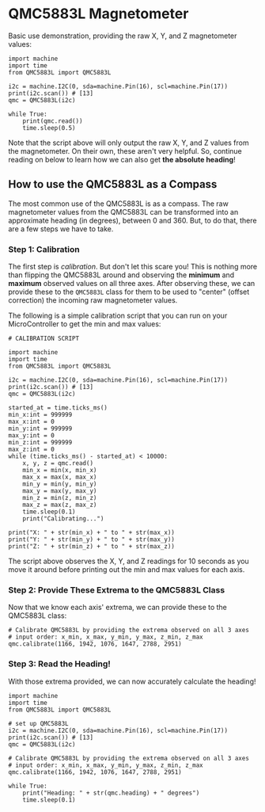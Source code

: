 # QMC5883L Magnetometer

Basic use demonstration, providing the raw X, Y, and Z magnetometer values:
```
import machine
import time
from QMC5883L import QMC5883L

i2c = machine.I2C(0, sda=machine.Pin(16), scl=machine.Pin(17))
print(i2c.scan()) # [13]
qmc = QMC5883L(i2c)

while True:
    print(qmc.read())
    time.sleep(0.5)
```

Note that the script above will only output the raw X, Y, and Z values from the magnetometer. On their own, these aren't very helpful. So, continue reading on below to learn how we can also get **the absolute heading**!

## How to use the QMC5883L as a Compass
The most common use of the QMC5883L is as a compass. The raw magnetometer values from the QMC5883L can be transformed into an approximate heading (in degrees), between 0 and 360. But, to do that, there are a few steps we have to take.

### Step 1: Calibration
The first step is *calibration*. But don't let this scare you! This is nothing more than flipping the QMC5883L around and observing the **minimum** and **maximum** observed values on all three axes. After observing these, we can provide these to the `QMC5883L` class for them to be used to "center" (offset correction) the incoming raw magnetometer values.

The following is a simple calibration script that you can run on your MicroController to get the min and max values:

```
# CALIBRATION SCRIPT

import machine
import time
from QMC5883L import QMC5883L

i2c = machine.I2C(0, sda=machine.Pin(16), scl=machine.Pin(17))
print(i2c.scan()) # [13]
qmc = QMC5883L(i2c)

started_at = time.ticks_ms()
min_x:int = 999999
max_x:int = 0
min_y:int = 999999
max_y:int = 0
min_z:int = 999999
max_z:int = 0
while (time.ticks_ms() - started_at) < 10000:
    x, y, z = qmc.read()
    min_x = min(x, min_x)
    max_x = max(x, max_x)
    min_y = min(y, min_y)
    max_y = max(y, max_y)
    min_z = min(z, min_z)
    max_z = max(z, max_z)
    time.sleep(0.1)
    print("Calibrating...")
    
print("X: " + str(min_x) + " to " + str(max_x))
print("Y: " + str(min_y) + " to " + str(max_y))
print("Z: " + str(min_z) + " to " + str(max_z))
```

The script above observes the X, Y, and Z readings for 10 seconds as you move it around before printing out the min and max values for each axis.

### Step 2: Provide These Extrema to the QMC5883L Class
Now that we know each axis' extrema, we can provide these to the QMC5883L class:

```
# Calibrate QMC5883L by providing the extrema observed on all 3 axes
# input order: x_min, x_max, y_min, y_max, z_min, z_max
qmc.calibrate(1166, 1942, 1076, 1647, 2788, 2951)
```

### Step 3: Read the Heading!
With those extrema provided, we can now accurately calculate the heading!

```
import machine
import time
from QMC5883L import QMC5883L

# set up QMC5883L
i2c = machine.I2C(0, sda=machine.Pin(16), scl=machine.Pin(17))
print(i2c.scan()) # [13]
qmc = QMC5883L(i2c)

# Calibrate QMC5883L by providing the extrema observed on all 3 axes
# input order: x_min, x_max, y_min, y_max, z_min, z_max
qmc.calibrate(1166, 1942, 1076, 1647, 2788, 2951)

while True:
    print("Heading: " + str(qmc.heading) + " degrees")
    time.sleep(0.1)
```